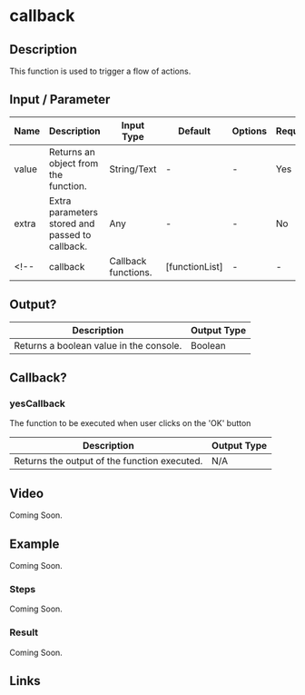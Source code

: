 ﻿# callback

## Description

This function is used to trigger a flow of actions.

## Input / Parameter

| Name | Description | Input Type | Default | Options | Required |
| ------ | ------ | ------ | ------ | ------ | ------ |
| value | Returns an object from the function. | String/Text | - | - | Yes |
| extra | Extra parameters stored and passed to callback. | Any | - | - | No |
<!-- | callback | Callback functions. | [functionList] | - | - | No | -->

## Output?

| Description | Output Type |
| ------ | ------ |
| Returns a boolean value in the console. | Boolean |

## Callback?

### yesCallback

The function to be executed when user clicks on the 'OK' button

| Description | Output Type |
| ------ | ------ |
| Returns the output of the function executed. | N/A |

## Video

Coming Soon.

<!-- Format: [![Video]({image-path}?raw=true)]({url-link}) -->

## Example

Coming Soon.

<!-- Share a scenario, like a user requirements. -->

### Steps

Coming Soon.

<!-- Show the steps and share some screenshots.

1. .....

Format: ![]({image-path}?raw=true) -->

### Result

Coming Soon.

<!-- Explain the output.

Format: ![]({image-path}?raw=true) -->

## Links
